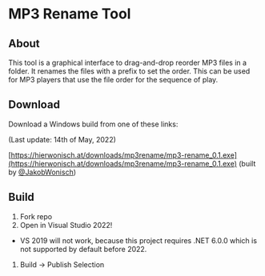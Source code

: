 
# MP3 Rename Tool

## About

This tool is a graphical interface to drag-and-drop reorder MP3 files in a folder. It renames the files with a prefix to set the order. This can be used for MP3 players that use the file order for the sequence of play.

## Download

Download a Windows build from one of these links:

(Last update: 14th of May, 2022)

[https://hierwonisch.at/downloads/mp3rename/mp3-rename_0.1.exe](https://hierwonisch.at/downloads/mp3rename/mp3-rename_0.1.exe) (built by [@JakobWonisch](https://github.com/JakobWonisch))


## Build

1. Fork repo
1. Open in Visual Studio 2022!
  * VS 2019 will not work, because this project requires .NET 6.0.0 which is not supported by default before 2022.
1. Build -> Publish Selection
